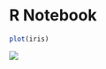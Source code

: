R Notebook
================

``` r
plot(iris)
```

![](Test_github_files/figure-gfm/unnamed-chunk-1-1.png)<!-- -->
